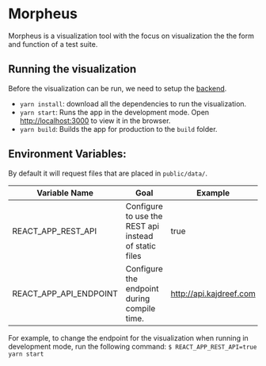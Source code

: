 # Morpheus

Morpheus is a visualization tool with the focus on visualization the the form and function of a test suite.

## Running the visualization

Before the visualization can be run, we need to setup the [backend](https://github.com/kajdreef/spidertools). 

- `yarn install`: download all the dependencies to run the visualization.
- `yarn start`: Runs the app in the development mode. Open [http://localhost:3000](http://localhost:3000) to view it in the browser.
- `yarn build`: Builds the app for production to the `build` folder.

## Environment Variables:

By default it will request files that are placed in `public/data/`.

| Variable Name              | Goal           | Example        |
|----------------------------|----------------|----------------|
| REACT_APP_REST_API         | Configure to use the REST api instead of static files  | true |
| REACT_APP_API_ENDPOINT     | Configure the endpoint during compile time. | http://api.kajdreef.com |

For example, to change the endpoint for the visualization when running in development mode, run the following command:
`$ REACT_APP_REST_API=true yarn start`